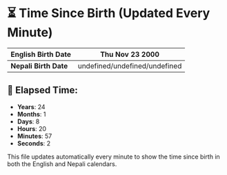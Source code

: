 # ⏳ Time Since Birth (Updated Every Minute)

| **English Birth Date** | Thu Nov 23 2000 |
|------------------------|-------------------------------------|
| **Nepali Birth Date**  | undefined/undefined/undefined                  |

## 📅 Elapsed Time:

- **Years**: 24
- **Months**: 1
- **Days**: 8
- **Hours**: 20
- **Minutes**: 57
- **Seconds**: 2

This file updates automatically every minute to show the time since birth in both the English and Nepali calendars.